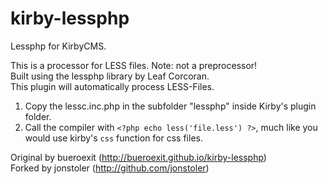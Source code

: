 kirby-lessphp
=============

Lessphp for KirbyCMS.

This is a processor for LESS files. Note: not a preprocessor!  
Built using the lessphp library by Leaf Corcoran.  
This plugin will automatically process LESS-Files.

1. Copy the lessc.inc.php in the subfolder "lessphp" inside Kirby's plugin folder. 
2. Call the compiler with `<?php echo less('file.less') ?>`, much like you would use kirby's `css` function for css files. 

Original by bueroexit (http://bueroexit.github.io/kirby-lessphp)  
Forked by jonstoler (http://github.com/jonstoler)
